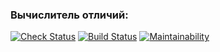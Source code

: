 ### Вычислитель отличий:
[![Check Status](https://github.com/anporshnev/java-project-71/workflows/hexlet-check/badge.svg)](https://github.com/anporshnev/java-project-71/actions)
[![Build Status](https://github.com/anporshnev/java-project-71/workflows/Build/badge.svg)](https://github.com/anporshnev/java-project-71/actions)
[![Maintainability](https://api.codeclimate.com/v1/badges/5092bd71376eaea76d2e/maintainability)](https://codeclimate.com/github/anporshnev/java-project-71/maintainability)
